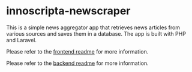 # innoscripta-newscraper

This is a simple news aggregator app that retrieves news articles from various sources and saves them in a database. The app is built with PHP and Laravel.


Please refer to the [frontend readme](./frontend/readme.md) for more information.

Please refer to the [backend readme](./backend/readme.md) for more information.
